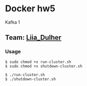 # Docker hw5
Kafka 1
## Team: [Liia_Dulher](https://github.com/LiiaDulher)

### Usage
````
$ sudo chmod +x run-cluster.sh
$ sudo chmod +x shutdown-cluster.sh
````
````
$ ./run-cluster.sh
$ ./shutdown-cluster.sh
````
